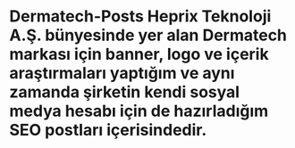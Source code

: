 # Dermatech-Posts Heprix Teknoloji A.Ş. bünyesinde yer alan Dermatech markası için banner, logo ve içerik araştırmaları yaptığım ve aynı zamanda şirketin kendi sosyal medya hesabı için de hazırladığım SEO postları içerisindedir.

